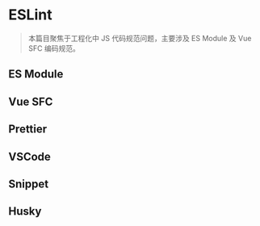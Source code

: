 # ESLint

> 本篇目聚焦于工程化中 JS 代码规范问题，主要涉及 ES Module 及 Vue SFC 编码规范。

## ES Module

## Vue SFC

## Prettier

## VSCode

## Snippet

## Husky